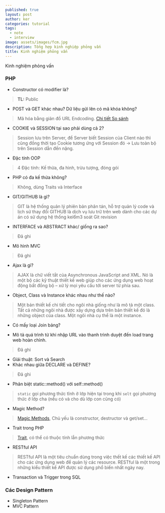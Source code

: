 ```yaml
---
published: true
layout: post
author: ker
categories: tutorial
tags:
  - note
  - interview
image: assets/images/fcm.jpg
description: Tổng hợp kinh nghiệp phỏng vấn
title: Kinh nghiệm phỏng vấn
---
```

Kinh nghiệm phỏng vấn
### PHP
- Constructor có modifier là? 
> **TL:** Public
- POST và GET khác nhau? Dữ liệu gửi lên có mã khóa không?
> Mã hóa bằng giản đồ URL Endcoding.
[Chi tiết So sánh](https://viblo.asia/p/phuong-thuc-get-va-post-aWj53VBYl6m)
- COOKIE và SESSION tại sao phải dùng cả 2?
> Session lưu trên Server, để Server biết Session của Client nào thì cũng đồng thời tạo Cookie tương ứng với Session đó -> Lưu toàn bộ trên Session dẫn đến nặng.
- Đặc tính OOP
> 4 Đặc tính: Kế thừa, đa hình, trừu tượng, đóng gói
- PHP có đa kế thừa không? 
> Không, dùng Traits và Interface
- GIT/GITHUB là gì?
> GIT là hệ thống quản lý phiên bản phân tán, hỗ trợ quản lý code và lịch sử thay đổi
GITHUB là dịch vụ lưu trữ trên web dành cho các dự án có sử dụng hệ thống kei6m3 soát Git revision
- INTERFACE và ABSTRACT khác/ giống ra sao?
> Đã ghi
- Mô hình MVC
> Đã ghi
- Ajax là gì?
> AJAX là chữ viết tắt của Asynchronous JavaScript and XML. Nó là một bộ các kỹ thuật thiết kế web giúp cho các ứng dụng web hoạt động bất đồng bộ – xử lý mọi yêu cầu tới server từ phía sau. 
- Object, Class và Instance khác nhau như thế nào?
> Một bản thiết kế chi tiết cho ngôi nhà giống như là mô tả một class. Tất cả những ngôi nhà được xây dựng dựa trên bản thiết kế đó là những object của class. Một ngôi nhà cụ thể là một instance.
- Có mấy loại Join bảng?

- Mô tả quá trình từ khi nhập URL vào thanh trình duyệt đến load trang web hoàn chỉnh.
> Đã ghi
- Giải thuật: Sort và Search
- Khác nhau giữa DECLARE và DEFINE?
> Đã ghi
- Phân biệt static::method() với self::method()
> `static` gọi phương thức tĩnh ở lớp hiện tại trong khi `selt` gọi phương thức ở lớp cha (nếu có và cho dù lớp con cũng có)
- Magic Method? 
> [Magic Methods](https://dzone.com/articles/9-magic-methods-php-0), Chủ yếu là constructor, destructor và get/set...
- Trait trong PHP
> [Trait](https://viblo.asia/p/lap-trinh-huong-doi-tuong-voi-php-va-nhung-dieu-can-biet-phan-2-Eb85oXq0K2G), có thể có thuộc tính lẫn phương thức
- RESTful API
> RESTful API là một tiêu chuẩn dùng trong việc thết kế các thiết kế API cho các ứng dụng web để quản lý các resource. RESTful là một trong những kiểu thiết kế API được sử dụng phổ biến nhất ngày nay.
- Transaction và Trigger trong SQL
### Các Design Pattern
- Singleton Pattern
- MVC Pattern
